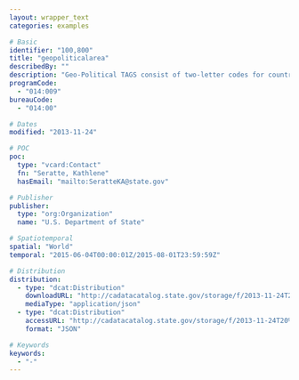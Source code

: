 ```yaml
---
layout: wrapper_text
categories: examples

# Basic
identifier: "100,800"
title: "geopoliticalarea"
describedBy: ""
description: "Geo-Political TAGS consist of two-letter codes for countries and world regions. The country codes are taken from the Federal Information Processing Standards Publication No. 10 (FIPS). Some of the Regional TAGS are based strictly on geographic locations while others are based on political regions"
programCode:
  - "014:009"
bureauCode:
  - "014:00"

# Dates
modified: "2013-11-24"

# POC
poc:
  type: "vcard:Contact"
  fn: "Seratte, Kathlene"
  hasEmail: "mailto:SeratteKA@state.gov"

# Publisher
publisher:
  type: "org:Organization"
  name: "U.S. Department of State"

# Spatiotemporal
spatial: "World"
temporal: "2015-06-04T00:00:01Z/2015-08-01T23:59:59Z"

# Distribution
distribution:
  - type: "dcat:Distribution"
    downloadURL: "http://cadatacatalog.state.gov/storage/f/2013-11-24T20%3A59%3A13.305Z/geopoliticalarea.json"
    mediaType: "application/json"
  - type: "dcat:Distribution"
    accessURL: "http://cadatacatalog.state.gov/storage/f/2013-11-24T20%3A59%3A13.305Z/geopoliticalarea.json"
    format: "JSON"

# Keywords
keywords:
  - "-"
---
```


